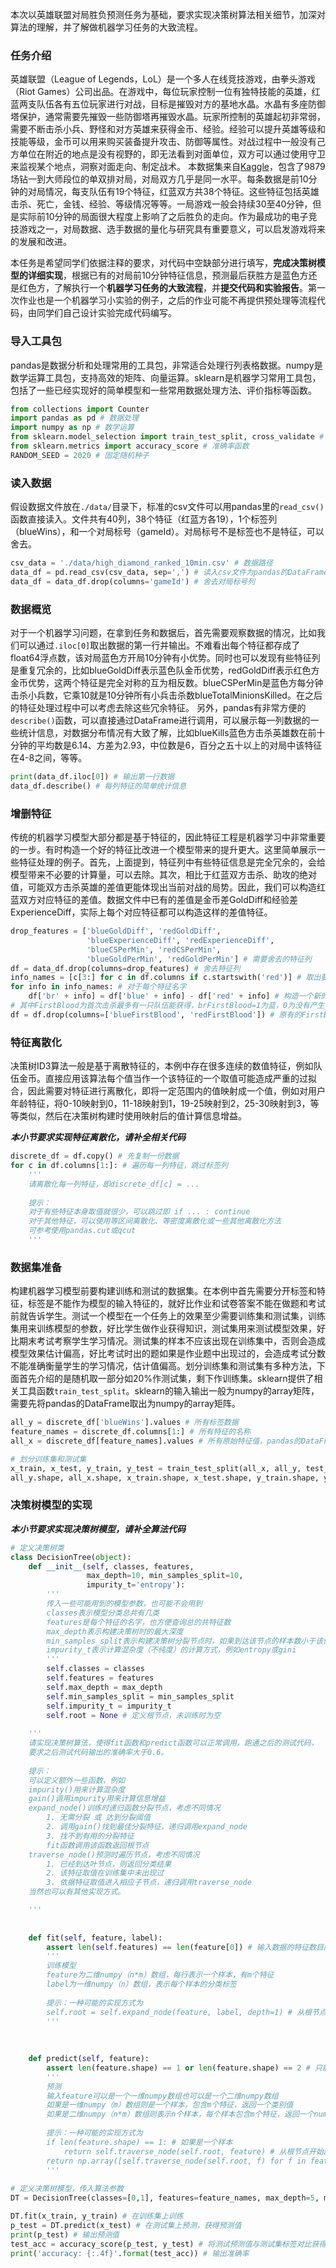 本次以英雄联盟对局胜负预测任务为基础，要求实现决策树算法相关细节，加深对算法的理解，并了解做机器学习任务的大致流程。

### 任务介绍
英雄联盟（League of Legends，LoL）是一个多人在线竞技游戏，由拳头游戏（Riot Games）公司出品。在游戏中，每位玩家控制一位有独特技能的英雄，红蓝两支队伍各有五位玩家进行对战，目标是摧毁对方的基地水晶。水晶有多座防御塔保护，通常需要先摧毁一些防御塔再摧毁水晶。玩家所控制的英雄起初非常弱，需要不断击杀小兵、野怪和对方英雄来获得金币、经验。经验可以提升英雄等级和技能等级，金币可以用来购买装备提升攻击、防御等属性。对战过程中一般没有己方单位在附近的地点是没有视野的，即无法看到对面单位，双方可以通过使用守卫来监视某个地点，洞察对面走向、制定战术。
本数据集来自[Kaggle](https://www.kaggle.com/bobbyscience/league-of-legends-diamond-ranked-games-10-min)，包含了9879场钻一到大师段位的单双排对局，对局双方几乎是同一水平。每条数据是前10分钟的对局情况，每支队伍有19个特征，红蓝双方共38个特征。这些特征包括英雄击杀、死亡，金钱、经验、等级情况等等。一局游戏一般会持续30至40分钟，但是实际前10分钟的局面很大程度上影响了之后胜负的走向。作为最成功的电子竞技游戏之一，对局数据、选手数据的量化与研究具有重要意义，可以启发游戏将来的发展和改进。

本任务是希望同学们依据注释的要求，对代码中空缺部分进行填写，**完成决策树模型的详细实现**，根据已有的对局前10分钟特征信息，预测最后获胜方是蓝色方还是红色方，了解执行一个**机器学习任务的大致流程**，并**提交代码和实验报告**。第一次作业也是一个机器学习小实验的例子，之后的作业可能不再提供预处理等流程代码，由同学们自己设计实验完成代码编写。

### 导入工具包
pandas是数据分析和处理常用的工具包，非常适合处理行列表格数据。numpy是数学运算工具包，支持高效的矩阵、向量运算。sklearn是机器学习常用工具包，包括了一些已经实现好的简单模型和一些常用数据处理方法、评价指标等函数。


```python
from collections import Counter
import pandas as pd # 数据处理
import numpy as np # 数学运算
from sklearn.model_selection import train_test_split, cross_validate # 划分数据集函数
from sklearn.metrics import accuracy_score # 准确率函数
RANDOM_SEED = 2020 # 固定随机种子
```

### 读入数据
假设数据文件放在`./data/`目录下，标准的csv文件可以用pandas里的`read_csv()`函数直接读入。文件共有40列，38个特征（红蓝方各19），1个标签列（blueWins），和一个对局标号（gameId）。对局标号不是标签也不是特征，可以舍去。


```python
csv_data = './data/high_diamond_ranked_10min.csv' # 数据路径
data_df = pd.read_csv(csv_data, sep=',') # 读入csv文件为pandas的DataFrame
data_df = data_df.drop(columns='gameId') # 舍去对局标号列
```

###  数据概览
对于一个机器学习问题，在拿到任务和数据后，首先需要观察数据的情况，比如我们可以通过`.iloc[0]`取出数据的第一行并输出。不难看出每个特征都存成了float64浮点数，该对局蓝色方开局10分钟有小优势。同时也可以发现有些特征列是重复冗余的，比如blueGoldDiff表示蓝色队金币优势，redGoldDiff表示红色方金币优势，这两个特征是完全对称的互为相反数。blueCSPerMin是蓝色方每分钟击杀小兵数，它乘10就是10分钟所有小兵击杀数blueTotalMinionsKilled。在之后的特征处理过程中可以考虑去除这些冗余特征。
另外，pandas有非常方便的`describe()`函数，可以直接通过DataFrame进行调用，可以展示每一列数据的一些统计信息，对数据分布情况有大致了解，比如blueKills蓝色方击杀英雄数在前十分钟的平均数是6.14、方差为2.93，中位数是6，百分之五十以上的对局中该特征在4-8之间，等等。


```python
print(data_df.iloc[0]) # 输出第一行数据
data_df.describe() # 每列特征的简单统计信息
```

### 增删特征
传统的机器学习模型大部分都是基于特征的，因此特征工程是机器学习中非常重要的一步。有时构造一个好的特征比改进一个模型带来的提升更大。这里简单展示一些特征处理的例子。首先，上面提到，特征列中有些特征信息是完全冗余的，会给模型带来不必要的计算量，可以去除。其次，相比于红蓝双方击杀、助攻的绝对值，可能双方击杀英雄的差值更能体现出当前对战的局势。因此，我们可以构造红蓝双方对应特征的差值。数据文件中已有的差值是金币差GoldDiff和经验差ExperienceDiff，实际上每个对应特征都可以构造这样的差值特征。


```python
drop_features = ['blueGoldDiff', 'redGoldDiff', 
                 'blueExperienceDiff', 'redExperienceDiff', 
                 'blueCSPerMin', 'redCSPerMin', 
                 'blueGoldPerMin', 'redGoldPerMin'] # 需要舍去的特征列
df = data_df.drop(columns=drop_features) # 舍去特征列
info_names = [c[3:] for c in df.columns if c.startswith('red')] # 取出要作差值的特征名字（除去red前缀）
for info in info_names: # 对于每个特征名字
    df['br' + info] = df['blue' + info] - df['red' + info] # 构造一个新的特征，由蓝色特征减去红色特征，前缀为br
# 其中FirstBlood为首次击杀最多有一只队伍能获得，brFirstBlood=1为蓝，0为没有产生，-1为红
df = df.drop(columns=['blueFirstBlood', 'redFirstBlood']) # 原有的FirstBlood可删除
```

### 特征离散化
决策树ID3算法一般是基于离散特征的，本例中存在很多连续的数值特征，例如队伍金币。直接应用该算法每个值当作一个该特征的一个取值可能造成严重的过拟合，因此需要对特征进行离散化，即将一定范围内的值映射成一个值，例如对用户年龄特征，将0-10映射到0，11-18映射到1，19-25映射到2，25-30映射到3，等等类似，然后在决策树构建时使用映射后的值计算信息增益。

***本小节要求实现特征离散化，请补全相关代码***


```python
discrete_df = df.copy() # 先复制一份数据
for c in df.columns[1:]: # 遍历每一列特征，跳过标签列
    '''
    请离散化每一列特征，即discrete_df[c] = ...
    
    提示：
    对于有些特征本身取值就很少，可以跳过即 if ... : continue
    对于其他特征，可以使用等区间离散化、等密度离散化或一些其他离散化方法
    可参考使用pandas.cut或qcut
    '''
```

### 数据集准备
构建机器学习模型前要构建训练和测试的数据集。在本例中首先需要分开标签和特征，标签是不能作为模型的输入特征的，就好比作业和试卷答案不能在做题和考试前就告诉学生。测试一个模型在一个任务上的效果至少需要训练集和测试集，训练集用来训练模型的参数，好比学生做作业获得知识，测试集用来测试模型效果，好比期末考试考察学生学习情况。测试集的样本不应该出现在训练集中，否则会造成模型效果估计偏高，好比考试时出的题如果是作业题中出现过的，会造成考试分数不能准确衡量学生的学习情况，估计值偏高。划分训练集和测试集有多种方法，下面首先介绍的是随机取一部分如20%作测试集，剩下作训练集。sklearn提供了相关工具函数`train_test_split`。sklearn的输入输出一般为numpy的array矩阵，需要先将pandas的DataFrame取出为numpy的array矩阵。


```python
all_y = discrete_df['blueWins'].values # 所有标签数据
feature_names = discrete_df.columns[1:] # 所有特征的名称
all_x = discrete_df[feature_names].values # 所有原始特征值，pandas的DataFrame.values取出为numpy的array矩阵

# 划分训练集和测试集
x_train, x_test, y_train, y_test = train_test_split(all_x, all_y, test_size=0.2, random_state=RANDOM_SEED)
all_y.shape, all_x.shape, x_train.shape, x_test.shape, y_train.shape, y_test.shape # 输出数据行列信息
```

###  决策树模型的实现
***本小节要求实现决策树模型，请补全算法代码***


```python
# 定义决策树类
class DecisionTree(object):
    def __init__(self, classes, features, 
                 max_depth=10, min_samples_split=10,
                 impurity_t='entropy'):
        '''
        传入一些可能用到的模型参数，也可能不会用到
        classes表示模型分类总共有几类
        features是每个特征的名字，也方便查询总的共特征数
        max_depth表示构建决策树时的最大深度
        min_samples_split表示构建决策树分裂节点时，如果到达该节点的样本数小于该值则不再分裂
        impurity_t表示计算混杂度（不纯度）的计算方式，例如entropy或gini
        '''  
        self.classes = classes
        self.features = features
        self.max_depth = max_depth
        self.min_samples_split = min_samples_split
        self.impurity_t = impurity_t
        self.root = None # 定义根节点，未训练时为空
        
    '''
    请实现决策树算法，使得fit函数和predict函数可以正常调用，跑通之后的测试代码，
    要求之后测试代码输出的准确率大于0.6。
    
    提示：
    可以定义额外一些函数，例如
    impurity()用来计算混杂度
    gain()调用impurity用来计算信息增益
    expand_node()训练时递归函数分裂节点，考虑不同情况
        1. 无需分裂 或 达到分裂阈值
        2. 调用gain()找到最佳分裂特征，递归调用expand_node
        3. 找不到有用的分裂特征
        fit函数调用该函数返回根节点
    traverse_node()预测时遍历节点，考虑不同情况
        1. 已经到达叶节点，则返回分类结果
        2. 该特征取值在训练集中未出现过
        3. 依据特征取值进入相应子节点，递归调用traverse_node
    当然也可以有其他实现方式。

    '''
    
        
    def fit(self, feature, label):
        assert len(self.features) == len(feature[0]) # 输入数据的特征数目应该和模型定义时的特征数目相同
        '''
        训练模型
        feature为二维numpy（n*m）数组，每行表示一个样本，有m个特征
        label为一维numpy（n）数组，表示每个样本的分类标签
        
        提示：一种可能的实现方式为
        self.root = self.expand_node(feature, label, depth=1) # 从根节点开始分裂，模型记录根节点
        '''
        
        
    
    def predict(self, feature):
        assert len(feature.shape) == 1 or len(feature.shape) == 2 # 只能是1维或2维
        '''
        预测
        输入feature可以是一个一维numpy数组也可以是一个二维numpy数组
        如果是一维numpy（m）数组则是一个样本，包含m个特征，返回一个类别值
        如果是二维numpy（n*m）数组则表示n个样本，每个样本包含m个特征，返回一个numpy一维数组
        
        提示：一种可能的实现方式为
        if len(feature.shape) == 1: # 如果是一个样本
            return self.traverse_node(self.root, feature) # 从根节点开始路由
        return np.array([self.traverse_node(self.root, f) for f in feature]) # 如果是很多个样本
        '''
        
# 定义决策树模型，传入算法参数
DT = DecisionTree(classes=[0,1], features=feature_names, max_depth=5, min_samples_split=10, impurity_t='gini')

DT.fit(x_train, y_train) # 在训练集上训练
p_test = DT.predict(x_test) # 在测试集上预测，获得预测值
print(p_test) # 输出预测值
test_acc = accuracy_score(p_test, y_test) # 将测试预测值与测试集标签对比获得准确率
print('accuracy: {:.4f}'.format(test_acc)) # 输出准确率
```


